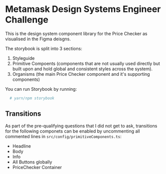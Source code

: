 # Metamask Design Systems Engineer Challenge

This is the design system component library for the Price Checker as visualised in the Figma deisgns.

The storybook is split into 3 sections:
1. Styleguide
2. Primitive Compoents (components that are not usually used directly but built upon and hold global and consistent styles across the system).
3. Organisms (the main Price Checker component and it's supporting components)

You can run Storybook by running:
```bash
  # yarn/npm storybook
```

## Transitions
As part of the pre-qualifying questions that I did not get to ask, transitions for the following componets can be enabled by uncommenting all commented lines in `src/config/primitiveComponents.ts`:
- Headline
- Body
- Info
- All Buttons globally
- PriceChecker Container